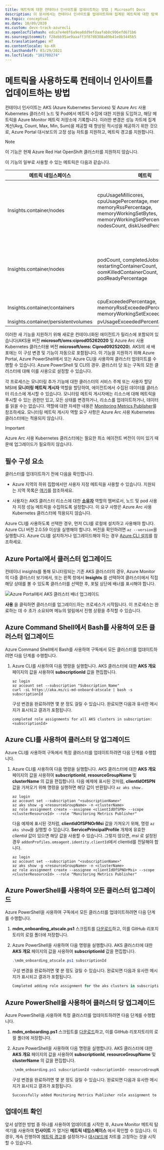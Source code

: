 ```yaml
---
title: 메트릭에 대한 컨테이너 인사이트를 업데이트하는 방법 | Microsoft Docs
description: 이 문서에서는 컨테이너 인사이트를 업데이트하여 집계된 메트릭에 대한 탐색 및 경고를 지원하는 사용자 지정 메트릭 기능을 사용하도록 설정하는 방법을 설명합니다.
ms.topic: conceptual
ms.date: 10/09/2020
ms.custom: devx-track-azurecli
ms.openlocfilehash: edca7e4e8f6a9ea8dd9efdaafab8c906efd671b6
ms.sourcegitcommit: f28ebb95ae9aaaff3f87d8388a09b41e0b3445b5
ms.translationtype: HT
ms.contentlocale: ko-KR
ms.lasthandoff: 03/29/2021
ms.locfileid: "101708274"
---
```

# <a name="how-to-update-container-insights-to-enable-metrics"></a>메트릭을 사용하도록 컨테이너 인사이트를 업데이트하는 방법

컨테이너 인사이트는 AKS (Azure Kubernetes Services) 및 Azure Arc 사용 Kubernetes 클러스터 노드 및 Pod에서 메트릭 수집에 대한 지원을 도입하고, 해당 메트릭을 Azure Monitor 메트릭 저장소에 기록합니다. 이러한 변경은 성능 차트에 집계 계산(Avg, Count, Max, Min, Sum)을 제공할 때 향상된 적시성을 제공하기 위한 것으로, Azure Portal 대시보드의 고정 성능 차트를 지원하고, 메트릭 경고를 지원합니다.

>[!NOTE]
>이 기능은 현재 Azure Red Hat OpenShift 클러스터를 지원하지 않습니다.
>

이 기능의 일부로 사용할 수 있는 메트릭은 다음과 같습니다.

| 메트릭 네임스페이스 | 메트릭 | Description |
|------------------|--------|-------------|
| Insights.container/nodes | cpuUsageMillicores, cpuUsagePercentage, memoryRssBytes, memoryRssPercentage, memoryWorkingSetBytes, memoryWorkingSetPercentage, nodesCount, diskUsedPercentage, | *노드* 메트릭으로, 이것들에는 *호스트* 가 차원으로 포함됩니다. 또한 노드 이름이<br> *호스트* 차원에 대한 값으로 포함됩니다. |
| Insights.container/nodes | podCount, completedJobsCount, restartingContainerCount, oomKilledContainerCount, podReadyPercentage | *Pod* 메트릭으로서, 이것들에는 ControllerName, Kubernetes namespace, name, phase 등이 차원으로 포함됩니다. |
| Insights.container/containers | cpuExceededPercentage, memoryRssExceededPercentage, memoryWorkingSetExceededPercentage | |
| Insights.container/persistentvolumes | pvUsageExceededPercentage | |

이러한 새 기능을 지원하기 위해 새로운 컨테이너화된 에이전트가 릴리스에 포함되어 있습니다(AKS용 버전 **microsoft/oms:ciprod05262020** 및 Azure Arc 사용 Kubernetes 클러스터용 버전 **microsoft/oms: Ciprod09252020**). AKS의 새 배포에는 이 구성 변경 및 기능이 자동으로 포함됩니다. 이 기능을 지원하기 위해 Azure Portal, Azure PowerShell에서 또는 Azure CLI을 사용하여 클러스터 업데이트를 수행할 수 있습니다. Azure PowerShell 및 CLI의 경우. 클러스터 당 또는 구독의 모든 클러스터에 대해 이를 사용으로 설정할 수 있습니다.

각 프로세스는 모니터링 추가 기능에 대한 클러스터의 서비스 주체 또는 사용자 할당 MSI에 **모니터링 메트릭 게시자** 역할을 할당하여, 에이전트에서 수집된 데이터를 클러스터 리소스에 게시할 수 있습니다. 모니터링 메트릭 게시자에는 리소스에 대해 메트릭을 푸시할 수 있는 권한만 있고, 모든 상태를 변경하거나, 리소스를 업데이트하거나, 데이터를 읽을 수는 없습니다. 역할에 대한 자세한 내용은 [Monitoring Metrics Publisher](../../role-based-access-control/built-in-roles.md#monitoring-metrics-publisher)를 참조하세요. 모니터링 메트릭 게시자 역할 요구 사항은 Azure Arc 사용 Kubernetes 클러스터에는 적용되지 않습니다.

> [!IMPORTANT]
> Azure Arc 사용 Kubernetes 클러스터에는 필요한 최소 에이전트 버전이 이미 있기 때문에 업그레이드가 필요하지 않습니다.

## <a name="prerequisites"></a>필수 구성 요소

클러스터를 업데이트하기 전에 다음을 확인합니다.

* Azure 지역의 하위 집합에서만 사용자 지정 메트릭을 사용할 수 있습니다. 지원되는 지역 목록은 [여기](../essentials/metrics-custom-overview.md#supported-regions)를 참조하세요.

* 사용자는 AKS 클러스터 리소스에 대한 **[소유자](../../role-based-access-control/built-in-roles.md#owner)** 역할의 멤버로서, 노드 및 pod 사용자 지정 성능 메트릭을 수집하도록 설정합니다. 이 요구 사항은 Azure Arc 사용 Kubernetes 클러스터에 적용되지 않습니다.

Azure CLI를 사용하도록 선택한 경우, 먼저 CLI를 로컬에 설치하고 사용해야 합니다. Azure CLI 버전 2.0.59 이상을 실행해야 합니다. 버전을 확인하려면 `az --version`을 실행합니다. Azure CLI를 설치하거나 업그레이드해야 하는 경우 [Azure CLI 설치](/cli/azure/install-azure-cli)를 참조하세요.

## <a name="upgrade-a-cluster-from-the-azure-portal"></a>Azure Portal에서 클러스터 업그레이드

컨테이너 insights를 통해 모니터링되는 기존 AKS 클러스터의 경우, Azure Monitor의 다중 클러스터 보기에서, 또는 왼쪽 창에서 **Insights** 를 선택하여 클러스터에서 직접 해당 상태를 볼 수 있도록 클러스터를 선택한 후, 포털 상단에 배너를 표시해야 합니다.

![Azure Portal에서 AKS 클러스터 배너 업그레이드](./media/container-insights-update-metrics/portal-banner-enable-01.png)

**사용** 을 클릭하면 클러스터를 업그레이드하는 프로세스가 시작됩니다. 이 프로세스는 완료하는 데 수 초가 소요되며 메뉴의 알림에서 진행 상황을 추적할 수 있습니다.

## <a name="upgrade-all-clusters-using-bash-in-azure-command-shell"></a>Azure Command Shell에서 Bash를 사용하여 모든 클러스터 업그레이드

Azure Command Shell에서 Bash를 사용하여 구독에서 모든 클러스터를 업데이트하려면 다음 단계를 수행합니다.

1. Azure CLI를 사용하여 다음 명령을 실행합니다.  AKS 클러스터에 대한 **AKS 개요** 페이지의 값을 사용하여 **subscriptionId** 값을 편집합니다.

    ```azurecli
    az login
    az account set --subscription "Subscription Name"
    curl -sL https://aka.ms/ci-md-onboard-atscale | bash -s subscriptionId   
    ```

    구성 변경을 완료하려면 몇 분 정도 걸릴 수 있습니다. 완료되면 다음과 유사한 메시지가 표시되고 결과가 포함됩니다.

    ```azurecli
    completed role assignments for all AKS clusters in subscription: <subscriptionId>
    ```

## <a name="upgrade-per-cluster-using-azure-cli"></a>Azure CLI를 사용하여 클러스터 당 업그레이드

Azure CLI를 사용하여 구독에서 특정 클러스터를 업데이트하려면 다음 단계를 수행합니다.

1. Azure CLI를 사용하여 다음 명령을 실행합니다. AKS 클러스터에 대한 **AKS 개요** 페이지의 값을 사용하여 **subscriptionId**, **resourceGroupName** 및 **clusterName** 의 값을 편집합니다.  다음 예제에 표시된 것처럼, **clientIdOfSPN** 값을 가져오기 위해 명령을 실행하면 해당 값이 반환됩니다 `az aks show` .

    ```azurecli
    az login
    az account set --subscription "<subscriptionName>"
    az aks show -g <resourceGroupName> -n <clusterName> 
    az role assignment create --assignee <clientIdOfSPN> --scope <clusterResourceId> --role "Monitoring Metrics Publisher" 
    ```

    다음 예제에 표시된 것처럼, **clientIdOfSPNOrMsi** 값을 가져오기 위해, 명령 `az aks show`을 실행할 수 있습니다. **ServicePrincipalProfile** 개체에 유효한 *clientid* 값이 있으면 해당 값을 사용할 수 있습니다. 그렇지 않으면, *msi* 로 설정된 경우 `addonProfiles.omsagent.identity.clientId`에서 clientid를 전달해야 합니다.

    ```azurecli
    az login
    az account set --subscription "<subscriptionName>"
    az aks show -g <resourceGroupName> -n <clusterName> 
    az role assignment create --assignee <clientIdOfSPNOrMsi> --scope <clusterResourceId> --role "Monitoring Metrics Publisher"
    ```

## <a name="upgrade-all-clusters-using-azure-powershell"></a>Azure PowerShell를 사용하여 모든 클러스터 업그레이드

Azure PowerShell을 사용하여 구독에서 모든 클러스터를 업데이트하려면 다음 단계를 수행합니다.

1. **mdm_onboarding_atscale.ps1** 스크립트를 [다운로드](https://github.com/microsoft/OMS-docker/blob/ci_feature_prod/docs/aks/mdmonboarding/mdm_onboarding_atscale.ps1)하고, 이를 GitHub 리포지토리의 로컬 폴더에 저장합니다.
2. Azure PowerShell을 사용하여 다음 명령을 실행합니다.  AKS 클러스터에 대한 **AKS 개요** 페이지의 값을 사용하여 **subscriptionId** 값을 편집합니다.

    ```powershell
    .\mdm_onboarding_atscale.ps1 subscriptionId
    ```
    구성 변경을 완료하려면 몇 분 정도 걸릴 수 있습니다. 완료되면 다음과 유사한 메시지가 표시되고 결과가 포함됩니다.

    ```powershell
    Completed adding role assignment for the aks clusters in subscriptionId :<subscriptionId>
    ```

## <a name="upgrade-per-cluster-using-azure-powershell"></a>Azure PowerShell을 사용하여 클러스터 당 업그레이드

Azure PowerShell을 사용하여 특정 클러스터를 업데이트하려면 다음 단계를 수행합니다.

1. **mdm_onboarding.ps1** 스크립트를 [다운로드](https://github.com/microsoft/OMS-docker/blob/ci_feature_prod/docs/aks/mdmonboarding/mdm_onboarding.ps1)하고, 이를 GitHub 리포지토리의 로컬 폴더에 저장합니다.

2. Azure PowerShell을 사용하여 다음 명령을 실행합니다. AKS 클러스터에 대한 **AKS 개요** 페이지의 값을 사용하여 **subscriptionId**, **resourceGroupName** 및 **clusterName** 의 값을 편집합니다.

    ```powershell
    .\mdm_onboarding.ps1 subscriptionId <subscriptionId> resourceGroupName <resourceGroupName> clusterName <clusterName>
    ```

    구성 변경을 완료하려면 몇 분 정도 걸릴 수 있습니다. 완료되면 다음과 유사한 메시지가 표시되고 결과가 포함됩니다.

    ```powershell
    Successfully added Monitoring Metrics Publisher role assignment to cluster : <clusterName>
    ```

## <a name="verify-update"></a>업데이트 확인

앞서 설명한 방법 중 하나를 사용하여 업데이트를 시작한 후, Azure Monitor 메트릭 탐색기를 사용하여 **인사이트** 가 열거된 **메트릭 네임스페이스** 에서 확인할 수 있습니다. 이 경우, 계속 진행하여 [메트릭 경고](../alerts/alerts-metric.md)를 설정하거나 [대시보드에](../../azure-portal/azure-portal-dashboards.md) 차트를 고정하는 것을 시작할 수 있습니다.  
